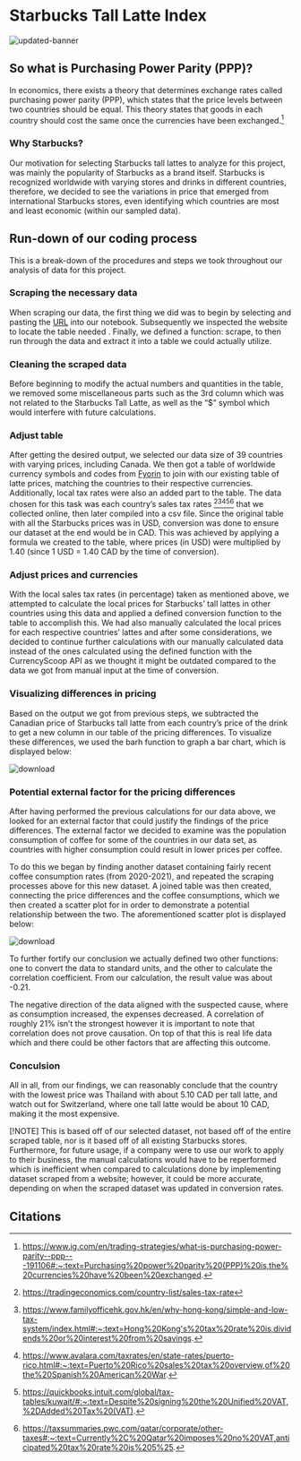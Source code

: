 # Starbucks Tall Latte Index
![updated-banner](https://github.com/user-attachments/assets/e489241a-809f-41a1-9e92-c361db2d6ed0)

## So what is Purchasing Power Parity (PPP)?
In economics, there exists a theory that determines exchange rates called purchasing power parity (PPP), which states that the price levels between two countries should be equal. This theory states that goods in each country should cost the same once the currencies have been exchanged.[^1]

### Why Starbucks?
Our motivation for selecting Starbucks tall lattes to analyze for this project, was mainly the popularity of Starbucks as a brand itself. Starbucks is recognized worldwide with varying stores and drinks in different countries, therefore, we decided to see the variations in price that emerged from international Starbucks stores, even identifying which countries are most and least economic (within our sampled data). 

## Run-down of our coding process
This is a break-down of the procedures and steps we took throughout our analysis of data for this project. 

### Scraping the necessary data 
When scraping our data, the first thing we did was to begin by selecting and pasting the [URL](https://switchonbusiness.com/price-of-starbucks-latte-by-country/) into our notebook. Subsequently we inspected the website to locate the table needed . Finally, we defined a function: scrape, to then run through the data and extract it into a table we could actually utilize.

### Cleaning the scraped data 
Before beginning to modify the actual numbers and quantities in the table, we removed some miscellaneous parts such as the 3rd column which was not related to the Starbucks Tall Latte, as well as the “$” symbol which would interfere with future calculations. 

### Adjust table
After getting the desired output, we selected our data size of 39 countries with varying prices, including Canada. We then got a table of worldwide currency symbols and codes from [Fyorin](https://fyorin.com/blog/world-currency-map) to join with our existing table of latte prices, matching the countries to their respective currencies. Additionally, local tax rates were also an added part to the table. The data chosen for this task was each country’s sales tax rates [^2][^3][^4][^5][^6] that we collected online, then later compiled into a csv file. Since the original table with all the Starbucks prices was in USD, conversion was done to ensure our dataset at the end would be in CAD. This was achieved by applying a formula we created to the table, where prices (in USD) were multiplied by 1.40 (since 1 USD = 1.40 CAD by the time of conversion). 

### Adjust prices and currencies
With the local sales tax rates (in percentage) taken as mentioned above, we attempted to calculate the local prices for Starbucks’ tall lattes in other countries using this data and applied a defined conversion function to the table to accomplish this. We had also manually calculated the local prices for each respective countries’ lattes and after some considerations, we decided to continue further calculations with our manually calculated data instead of the ones calculated using the defined function with the CurrencyScoop API as we thought it might be outdated compared to the data we got from manual input at the time of conversion. 


### Visualizing differences in pricing 
Based on the output we got from previous steps, we subtracted the Canadian price of Starbucks tall latte from each country’s price of the drink to get a new column in our table of the pricing differences. To visualize these differences, we used the barh function to graph a bar chart, which is displayed below:

![download](https://github.com/user-attachments/assets/00315acc-649a-489c-97fb-a507846d8401)


### Potential external factor for the pricing differences
After having performed the previous calculations for our data above, we looked for an external factor that could justify the findings of the price differences. The external factor we decided to examine was the population consumption of coffee for some of the countries in our data set, as countries with higher consumption could result in lower prices per coffee. 

To do this we began by finding another dataset containing fairly recent coffee consumption rates (from 2020-2021), and repeated the scraping processes above for this new dataset. A joined table was then created, connecting the price differences and the coffee consumptions, which we then created a scatter plot for in order to demonstrate a potential relationship between the two. The aforementioned scatter plot is displayed below: 

![download](https://github.com/user-attachments/assets/d60a9b74-ae15-49e6-9a1e-8ada73d41cd7)

To further fortify our conclusion we actually defined two other functions: one to convert the data to standard units, and the other to calculate the correlation coefficient. From our calculation, the result value was about -0.21. 

The negative direction of the data aligned with the suspected cause, where as consumption increased, the expenses decreased. A correlation of  roughly 21% isn’t the strongest however it is important to note that correlation does not prove causation. On top of that this is real life data which and there could be other factors that are affecting this outcome.  
 
### Conculsion
All in all, from our findings, we can reasonably conclude that the country with the lowest price was Thailand with about 5.10 CAD per tall latte, and watch out for Switzerland, where one tall latte would be about 10 CAD, making it the most expensive.

[!NOTE] 
This is based off of our selected dataset, not based off of the entire scraped table, nor is it based off of all existing Starbucks stores. Furthermore, for future usage, if a company were to use our work to apply to their business, the manual calculations would have to be reperformed which is inefficient when compared to calculations done by implementing dataset scraped from a website; however, it could be more accurate, depending on when the scraped dataset was updated in conversion rates. 


## Citations
[^1]:https://www.ig.com/en/trading-strategies/what-is-purchasing-power-parity--ppp---191106#:~:text=Purchasing%20power%20parity%20(PPP)%20is,the%20currencies%20have%20been%20exchanged.
[^2]: https://tradingeconomics.com/country-list/sales-tax-rate
[^3]:  https://www.familyofficehk.gov.hk/en/why-hong-kong/simple-and-low-tax-system/index.html#:~:text=Hong%20Kong's%20tax%20rate%20is,dividends%20or%20interest%20from%20savings.
[^4]:  https://www.avalara.com/taxrates/en/state-rates/puerto-rico.html#:~:text=Puerto%20Rico%20sales%20tax%20overview,of%20the%20Spanish%20American%20War.
[^5]:  https://quickbooks.intuit.com/global/tax-tables/kuwait/#:~:text=Despite%20signing%20the%20Unified%20VAT,%2DAdded%20Tax%20(VAT).  
[^6]:  https://taxsummaries.pwc.com/qatar/corporate/other-taxes#:~:text=Currently%2C%20Qatar%20imposes%20no%20VAT,anticipated%20tax%20rate%20is%205%25.
